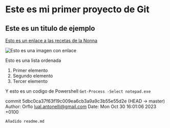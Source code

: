 # Este es mi primer proyecto de Git

## Este es un titulo de ejemplo

[Esto es un enlace a las recetas de la Nonna](https://lanonnarecipes.onrender.com/)

![Esto es una imagen con enlace](https://hips.hearstapps.com/hmg-prod/images/hand-dipping-turkish-flatbread-into-hummus-royalty-free-image-1637582505.jpg?crop=1xw:0.49976xh;center,top&resize=1200:*)

Esto es una lista ordenada

1. Primer elemento
2. Segundo elemento
3. Tercer elemento

Y esto es un codigo  de Powershell
`Get-Process -Select notepad.exe`

commit 5dbc0ca37f63f19c009ea6cb3a9a9c3b55e55d2e (HEAD -> master)
Author: Orflo <lual.antonelli@gmail.com>
Date:   Mon Oct 30 16:01:06 2023 +0100

    Añadido readme.md